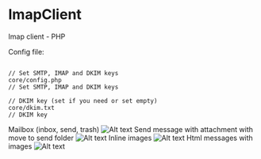 # ImapClient
Imap client - PHP

Config file:
```

// Set SMTP, IMAP and DKIM keys
core/config.php
// Set SMTP, IMAP and DKIM keys

// DKIM key (set if you need or set empty)
core/dkim.txt
// DKIM key

```

Mailbox (inbox, send, trash)
![Alt text](https://raw.githubusercontent.com/fxstar/ImapClient/master/screenshot/All.png "ImapClient - Show mailbox")
Send message with attachment with move to send folder
![Alt text](https://raw.githubusercontent.com/fxstar/ImapClient/master/screenshot/NewMail.png "ImapClient - Send message")
Inline images
![Alt text](https://raw.githubusercontent.com/fxstar/ImapClient/master/screenshot/emonticons.png "ImapClient - Inline images, attachments and html messages")
Html messages with images
![Alt text](https://raw.githubusercontent.com/fxstar/ImapClient/master/screenshot/ImapEmail1.png "Html messages")

